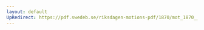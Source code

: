 ```yaml
---
layout: default
UpRedirect: https://pdf.swedeb.se/riksdagen-motions-pdf/1870/mot_1870__ak__00004/mot_1870__ak__00004_003.pdf
---
```

